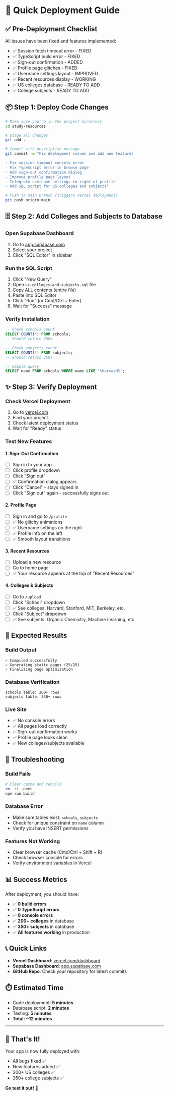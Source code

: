 # 🚀 Quick Deployment Guide

## ✅ Pre-Deployment Checklist

All issues have been fixed and features implemented:

- ✅ Session fetch timeout error - FIXED
- ✅ TypeScript build error - FIXED
- ✅ Sign-out confirmation - ADDED
- ✅ Profile page glitches - FIXED
- ✅ Username settings layout - IMPROVED
- ✅ Recent resources display - WORKING
- ✅ US colleges database - READY TO ADD
- ✅ College subjects - READY TO ADD

## 📦 Step 1: Deploy Code Changes

```bash
# Make sure you're in the project directory
cd study-resources

# Stage all changes
git add .

# Commit with descriptive message
git commit -m "Fix deployment issues and add new features

- Fix session timeout console error
- Fix TypeScript error in browse page
- Add sign-out confirmation dialog
- Improve profile page layout
- Integrate username settings to right of profile
- Add SQL script for US colleges and subjects"

# Push to main branch (triggers Vercel deployment)
git push origin main
```

## 🗄️ Step 2: Add Colleges and Subjects to Database

### Open Supabase Dashboard
1. Go to [app.supabase.com](https://app.supabase.com)
2. Select your project
3. Click "SQL Editor" in sidebar

### Run the SQL Script
1. Click "New Query"
2. Open `us-colleges-and-subjects.sql` file
3. Copy ALL contents (entire file)
4. Paste into SQL Editor
5. Click "Run" (or Cmd/Ctrl + Enter)
6. Wait for "Success" message

### Verify Installation
```sql
-- Check schools count
SELECT COUNT(*) FROM schools;
-- Should return 200+

-- Check subjects count
SELECT COUNT(*) FROM subjects;
-- Should return 350+

-- Sample query
SELECT name FROM schools WHERE name LIKE '%Harvard%';
```

## ✨ Step 3: Verify Deployment

### Check Vercel Deployment
1. Go to [vercel.com](https://vercel.com)
2. Find your project
3. Check latest deployment status
4. Wait for "Ready" status

### Test New Features

#### 1. Sign-Out Confirmation
- [ ] Sign in to your app
- [ ] Click profile dropdown
- [ ] Click "Sign out"
- [ ] ✅ Confirmation dialog appears
- [ ] Click "Cancel" - stays signed in
- [ ] Click "Sign out" again - successfully signs out

#### 2. Profile Page
- [ ] Sign in and go to `/profile`
- [ ] ✅ No glitchy animations
- [ ] ✅ Username settings on the right
- [ ] ✅ Profile info on the left
- [ ] ✅ Smooth layout transitions

#### 3. Recent Resources
- [ ] Upload a new resource
- [ ] Go to home page
- [ ] ✅ Your resource appears at the top of "Recent Resources"

#### 4. Colleges & Subjects
- [ ] Go to `/upload`
- [ ] Click "School" dropdown
- [ ] ✅ See colleges: Harvard, Stanford, MIT, Berkeley, etc.
- [ ] Click "Subject" dropdown
- [ ] ✅ See subjects: Organic Chemistry, Machine Learning, etc.

## 🎯 Expected Results

### Build Output
```
✓ Compiled successfully
✓ Generating static pages (25/25)
✓ Finalizing page optimization
```

### Database Verification
```
schools table: 200+ rows
subjects table: 350+ rows
```

### Live Site
- ✅ No console errors
- ✅ All pages load correctly
- ✅ Sign-out confirmation works
- ✅ Profile page looks clean
- ✅ New colleges/subjects available

## 🐛 Troubleshooting

### Build Fails
```bash
# Clear cache and rebuild
rm -rf .next
npm run build
```

### Database Error
- Make sure tables exist: `schools`, `subjects`
- Check for unique constraint on `name` column
- Verify you have INSERT permissions

### Features Not Working
- Clear browser cache (Cmd/Ctrl + Shift + R)
- Check browser console for errors
- Verify environment variables in Vercel

## 📊 Success Metrics

After deployment, you should have:

- ✅ **0 build errors**
- ✅ **0 TypeScript errors**
- ✅ **0 console errors**
- ✅ **200+ colleges** in database
- ✅ **350+ subjects** in database
- ✅ **All features working** in production

## 📞 Quick Links

- **Vercel Dashboard**: [vercel.com/dashboard](https://vercel.com/dashboard)
- **Supabase Dashboard**: [app.supabase.com](https://app.supabase.com)
- **GitHub Repo**: Check your repository for latest commits

## ⏱️ Estimated Time

- Code deployment: **5 minutes**
- Database script: **2 minutes**
- Testing: **5 minutes**
- **Total: ~12 minutes**

---

## 🎉 That's It!

Your app is now fully deployed with:
- All bugs fixed ✅
- New features added ✅
- 200+ US colleges ✅
- 350+ college subjects ✅

**Go test it out!** 🚀
